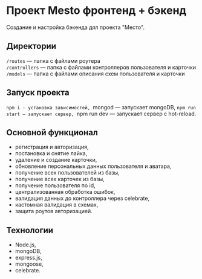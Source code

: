 # Проект Mesto фронтенд + бэкенд

Создание и настройка бэкенда дял проекта "Место".

## Директории

`/routes` — папка с файлами роутера  
`/controllers` — папка с файлами контроллеров пользователя и карточки   
`/models` — папка с файлами описания схем пользователя и карточки  

## Запуск проекта

`npm i - установка зависимостей,
`mongod — запускает mongoDB,
`npm run start — запускает сервер,
`npm run dev — запускает сервер с hot-reload.

## Основной функционал

* регистрация и авторизация,
* постановка и снятие лайка,
* удаление и создание карточки,
* обновление персональных данных пользователя и аватара,
* получение всех пользователей из базы,
* получение всех карточек из базы,
* получение пользователя по id,
* централизованная обработка ошибок,
* валидация данных до контроллера через celebrate,
* кастомная валидация в схемах,
* защита роутов авторизацией.

## Технологии

* Node.js,
* mongoDB,
* express.js,
* mongoose,
* celebrate.
